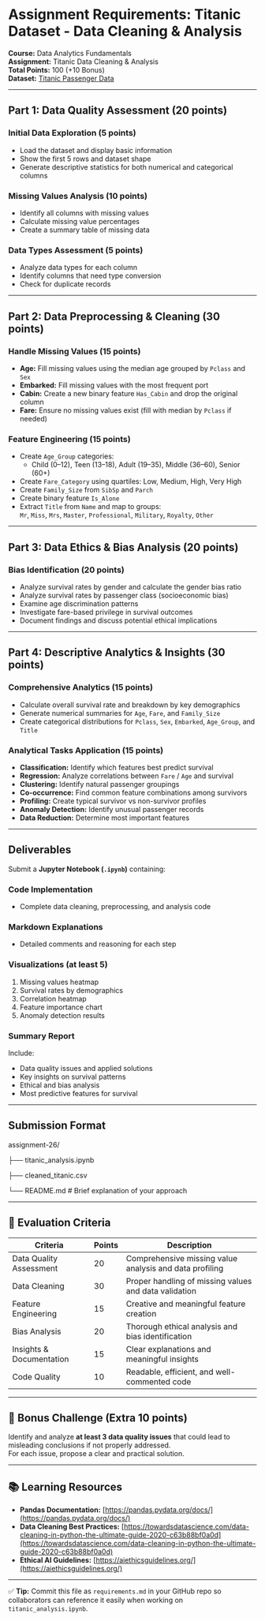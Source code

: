#  Assignment Requirements: Titanic Dataset - Data Cleaning & Analysis

**Course:** Data Analytics Fundamentals  
**Assignment:** Titanic Data Cleaning & Analysis  
**Total Points:** 100 (+10 Bonus)  
**Dataset:** [Titanic Passenger Data](https://raw.githubusercontent.com/datasciencedojo/datasets/master/titanic.csv)

---

##  Part 1: Data Quality Assessment (20 points)

###  Initial Data Exploration (5 points)
- Load the dataset and display basic information  
- Show the first 5 rows and dataset shape  
- Generate descriptive statistics for both numerical and categorical columns  

###  Missing Values Analysis (10 points)
- Identify all columns with missing values  
- Calculate missing value percentages  
- Create a summary table of missing data  

###  Data Types Assessment (5 points)
- Analyze data types for each column  
- Identify columns that need type conversion  
- Check for duplicate records  

---

##  Part 2: Data Preprocessing & Cleaning (30 points)

###  Handle Missing Values (15 points)
- **Age:** Fill missing values using the median age grouped by `Pclass` and `Sex`  
- **Embarked:** Fill missing values with the most frequent port  
- **Cabin:** Create a new binary feature `Has_Cabin` and drop the original column  
- **Fare:** Ensure no missing values exist (fill with median by `Pclass` if needed)  

###  Feature Engineering (15 points)
- Create `Age_Group` categories:  
  - Child (0–12), Teen (13–18), Adult (19–35), Middle (36–60), Senior (60+)  
- Create `Fare_Category` using quartiles: Low, Medium, High, Very High  
- Create `Family_Size` from `SibSp` and `Parch`  
- Create binary feature `Is_Alone`  
- Extract `Title` from `Name` and map to groups:  
  `Mr`, `Miss`, `Mrs`, `Master`, `Professional`, `Military`, `Royalty`, `Other`  

---

##  Part 3: Data Ethics & Bias Analysis (20 points)

###  Bias Identification (20 points)
- Analyze survival rates by gender and calculate the gender bias ratio  
- Analyze survival rates by passenger class (socioeconomic bias)  
- Examine age discrimination patterns  
- Investigate fare-based privilege in survival outcomes  
- Document findings and discuss potential ethical implications  

---

##  Part 4: Descriptive Analytics & Insights (30 points)

###  Comprehensive Analytics (15 points)
- Calculate overall survival rate and breakdown by key demographics  
- Generate numerical summaries for `Age`, `Fare`, and `Family_Size`  
- Create categorical distributions for `Pclass`, `Sex`, `Embarked`, `Age_Group`, and `Title`  

###  Analytical Tasks Application (15 points)
- **Classification:** Identify which features best predict survival  
- **Regression:** Analyze correlations between `Fare` / `Age` and survival  
- **Clustering:** Identify natural passenger groupings  
- **Co-occurrence:** Find common feature combinations among survivors  
- **Profiling:** Create typical survivor vs non-survivor profiles  
- **Anomaly Detection:** Identify unusual passenger records  
- **Data Reduction:** Determine most important features  

---

##  Deliverables

Submit a **Jupyter Notebook (`.ipynb`)** containing:

###  Code Implementation
- Complete data cleaning, preprocessing, and analysis code  

###  Markdown Explanations
- Detailed comments and reasoning for each step  

###  Visualizations (at least 5)
1. Missing values heatmap  
2. Survival rates by demographics  
3. Correlation heatmap  
4. Feature importance chart  
5. Anomaly detection results  

###  Summary Report
Include:
- Data quality issues and applied solutions  
- Key insights on survival patterns  
- Ethical and bias analysis  
- Most predictive features for survival  

---

##  Submission Format

assignment-26/

├── titanic_analysis.ipynb

├── cleaned_titanic.csv

└── README.md # Brief explanation of your approach


---

## 🧮 Evaluation Criteria

| **Criteria** | **Points** | **Description** |
|---------------|------------|-----------------|
| Data Quality Assessment | 20 | Comprehensive missing value analysis and data profiling |
| Data Cleaning | 30 | Proper handling of missing values and data validation |
| Feature Engineering | 15 | Creative and meaningful feature creation |
| Bias Analysis | 20 | Thorough ethical analysis and bias identification |
| Insights & Documentation | 15 | Clear explanations and meaningful insights |
| Code Quality | 10 | Readable, efficient, and well-commented code |

---

## 🌟 Bonus Challenge (Extra 10 points)

Identify and analyze **at least 3 data quality issues** that could lead to misleading conclusions if not properly addressed.  
For each issue, propose a clear and practical solution.

---

## 📚 Learning Resources

- **Pandas Documentation:** [https://pandas.pydata.org/docs/](https://pandas.pydata.org/docs/)  
- **Data Cleaning Best Practices:** [https://towardsdatascience.com/data-cleaning-in-python-the-ultimate-guide-2020-c63b88bf0a0d](https://towardsdatascience.com/data-cleaning-in-python-the-ultimate-guide-2020-c63b88bf0a0d)  
- **Ethical AI Guidelines:** [https://aiethicsguidelines.org/](https://aiethicsguidelines.org/)

---

✅ **Tip:** Commit this file as `requirements.md` in your GitHub repo so collaborators can reference it easily when working on `titanic_analysis.ipynb`.


